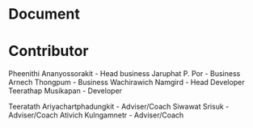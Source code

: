 # Document

# Contributor
Pheenithi Ananyossorakit        - Head business
Jaruphat P. Por                 - Business
Arnech Thongpum                 - Business
Wachirawich Namgird             - Head Developer
Teerathap Musikapan             - Developer

Teeratath Ariyachartphadungkit  - Adviser/Coach
Siwawat Srisuk                  - Adviser/Coach
Ativich Kulngamnetr             - Adviser/Coach